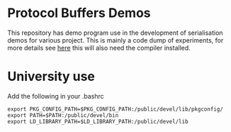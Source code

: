 # Protocol Buffers Demos

This repository has demo program use in the development of serialisation demos for various project. This is mainly a code dump of experiments, for more details see [here](https://developers.google.com/protocol-buffers/) this will also need the compiler installed.

# University use

Add the following in your .bashrc
```
export PKG_CONFIG_PATH=$PKG_CONFIG_PATH:/public/devel/lib/pkgconfig/
export PATH=$PATH:/public/devel/bin
export LD_LIBRARY_PATH=$LD_LIBRARY_PATH:/public/devel/lib
```